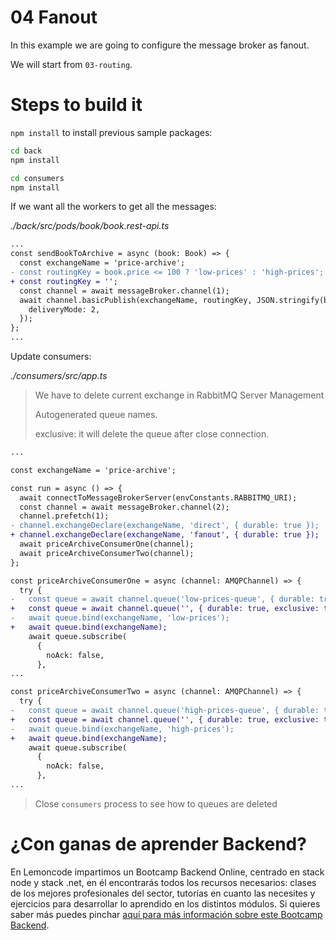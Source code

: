 # 04 Fanout

In this example we are going to configure the message broker as fanout.

We will start from `03-routing`.

# Steps to build it

`npm install` to install previous sample packages:

```bash
cd back
npm install

cd consumers
npm install

```

If we want all the workers to get all the messages:

_./back/src/pods/book/book.rest-api.ts_

```diff
...
const sendBookToArchive = async (book: Book) => {
  const exchangeName = 'price-archive';
- const routingKey = book.price <= 100 ? 'low-prices' : 'high-prices';
+ const routingKey = '';
  const channel = await messageBroker.channel(1);
  await channel.basicPublish(exchangeName, routingKey, JSON.stringify(book), {
    deliveryMode: 2,
  });
};
...

```

Update consumers:

_./consumers/src/app.ts_

> We have to delete current exchange in RabbitMQ Server Management
>
> Autogenerated queue names.
>
> exclusive: it will delete the queue after close connection.

```diff
...

const exchangeName = 'price-archive';

const run = async () => {
  await connectToMessageBrokerServer(envConstants.RABBITMQ_URI);
  const channel = await messageBroker.channel(2);
  channel.prefetch(1);
- channel.exchangeDeclare(exchangeName, 'direct', { durable: true });
+ channel.exchangeDeclare(exchangeName, 'fanout', { durable: true });
  await priceArchiveConsumerOne(channel);
  await priceArchiveConsumerTwo(channel);
};

const priceArchiveConsumerOne = async (channel: AMQPChannel) => {
  try {
-   const queue = await channel.queue('low-prices-queue', { durable: true });
+   const queue = await channel.queue('', { durable: true, exclusive: true });
-   await queue.bind(exchangeName, 'low-prices');
+   await queue.bind(exchangeName);
    await queue.subscribe(
      {
        noAck: false,
      },
...

const priceArchiveConsumerTwo = async (channel: AMQPChannel) => {
  try {
-   const queue = await channel.queue('high-prices-queue', { durable: true });
+   const queue = await channel.queue('', { durable: true, exclusive: true });
-   await queue.bind(exchangeName, 'high-prices');
+   await queue.bind(exchangeName);
    await queue.subscribe(
      {
        noAck: false,
      },
...

```

> Close `consumers` process to see how to queues are deleted

# ¿Con ganas de aprender Backend?

En Lemoncode impartimos un Bootcamp Backend Online, centrado en stack node y stack .net, en él encontrarás todos los recursos necesarios: clases de los mejores profesionales del sector, tutorías en cuanto las necesites y ejercicios para desarrollar lo aprendido en los distintos módulos. Si quieres saber más puedes pinchar [aquí para más información sobre este Bootcamp Backend](https://lemoncode.net/bootcamp-backend#bootcamp-backend/banner).
